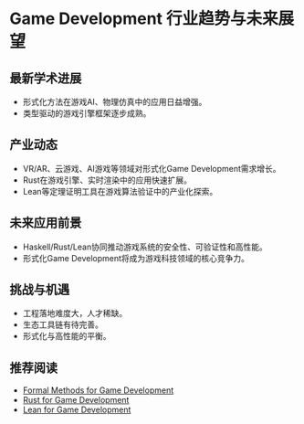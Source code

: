 # Game Development 行业趋势与未来展望

## 最新学术进展
- 形式化方法在游戏AI、物理仿真中的应用日益增强。
- 类型驱动的游戏引擎框架逐步成熟。

## 产业动态
- VR/AR、云游戏、AI游戏等领域对形式化Game Development需求增长。
- Rust在游戏引擎、实时渲染中的应用快速扩展。
- Lean等定理证明工具在游戏算法验证中的产业化探索。

## 未来应用前景
- Haskell/Rust/Lean协同推动游戏系统的安全性、可验证性和高性能。
- 形式化Game Development将成为游戏科技领域的核心竞争力。

## 挑战与机遇
- 工程落地难度大，人才稀缺。
- 生态工具链有待完善。
- 形式化与高性能的平衡。

## 推荐阅读
- [Formal Methods for Game Development](https://arxiv.org/abs/2107.10121)
- [Rust for Game Development](https://github.com/rust-gamedev)
- [Lean for Game Development](https://leanprover-community.github.io/) 